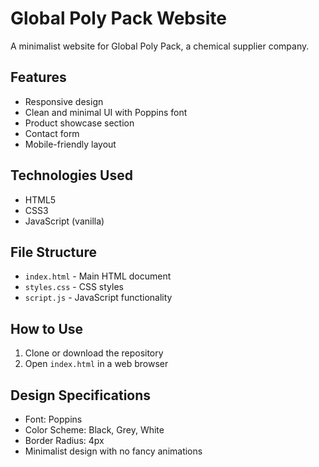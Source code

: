 # Global Poly Pack Website

A minimalist website for Global Poly Pack, a chemical supplier company.

## Features

- Responsive design
- Clean and minimal UI with Poppins font
- Product showcase section
- Contact form
- Mobile-friendly layout

## Technologies Used

- HTML5
- CSS3
- JavaScript (vanilla)

## File Structure

- `index.html` - Main HTML document
- `styles.css` - CSS styles
- `script.js` - JavaScript functionality

## How to Use

1. Clone or download the repository
2. Open `index.html` in a web browser

## Design Specifications

- Font: Poppins
- Color Scheme: Black, Grey, White
- Border Radius: 4px
- Minimalist design with no fancy animations 